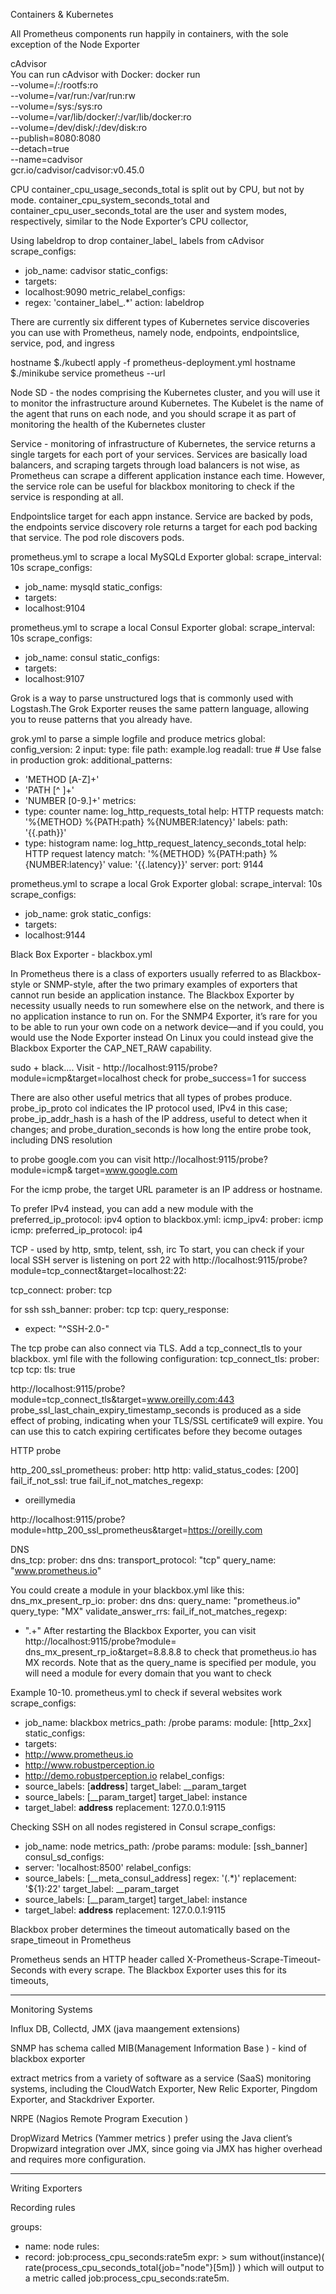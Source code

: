 Containers & Kubernetes 

All Prometheus components run happily in containers, with the sole exception of the
Node Exporter

cAdvisor  
You can run cAdvisor with Docker:
docker run \
--volume=/:/rootfs:ro \
--volume=/var/run:/var/run:rw \
--volume=/sys:/sys:ro \
--volume=/var/lib/docker/:/var/lib/docker:ro \
--volume=/dev/disk/:/dev/disk:ro \
--publish=8080:8080 \
--detach=true \
--name=cadvisor \
gcr.io/cadvisor/cadvisor:v0.45.0

CPU
container_cpu_usage_seconds_total is split out by CPU, but not by mode.
container_cpu_system_seconds_total and container_cpu_user_seconds_total
are the user and system modes, respectively, similar to the Node Exporter’s CPU collector,

Using labeldrop to drop container_label_ labels from cAdvisor
scrape_configs:
- job_name: cadvisor
static_configs:
- targets:
- localhost:9090
metric_relabel_configs:
- regex: 'container_label_.*'
action: labeldrop

There are currently six different types of Kubernetes service discoveries you can use with Prometheus, namely node, endpoints, endpointslice, service, pod, and ingress

hostname $./kubectl apply -f prometheus-deployment.yml
hostname $./minikube service prometheus --url

Node SD - the nodes comprising the Kubernetes
cluster, and you will use it to monitor the infrastructure around Kubernetes. The
Kubelet is the name of the agent that runs on each node, and you should scrape it as
part of monitoring the health of the Kubernetes cluster

Service - monitoring of infrastructure of Kubernetes, the service returns a single targets for each port of your services. Services are basically load balancers, and scraping targets through load balancers is not wise, as Prometheus can scrape a different application instance each time. However, the service role can be useful for blackbox monitoring to check if the service is responding at all.

Endpointslice 
target for each appn instance. Service are backed by pods, the endpoints service discovery role returns a target for each pod backing that service. 
The pod role discovers pods. 

 prometheus.yml to scrape a local MySQLd Exporter
global:
scrape_interval: 10s
scrape_configs:
- job_name: mysqld
static_configs:
- targets:
- localhost:9104

prometheus.yml to scrape a local Consul Exporter
global:
scrape_interval: 10s
scrape_configs:
- job_name: consul
static_configs:
- targets:
- localhost:9107

Grok is a way to parse unstructured logs that is commonly used with Logstash.The Grok Exporter reuses the same pattern language, allowing you to reuse patterns that you already have.

grok.yml to parse a simple logfile and produce metrics
global:
config_version: 2
input:
type: file
path: example.log
readall: true # Use false in production
grok:
additional_patterns:
- 'METHOD [A-Z]+'
- 'PATH [^ ]+'
- 'NUMBER [0-9.]+'
metrics:
- type: counter
name: log_http_requests_total
help: HTTP requests
match: '%{METHOD} %{PATH:path} %{NUMBER:latency}'
labels:
path: '{{.path}}'
- type: histogram
name: log_http_request_latency_seconds_total
help: HTTP request latency
match: '%{METHOD} %{PATH:path} %{NUMBER:latency}'
value: '{{.latency}}'
server:
port: 9144

prometheus.yml to scrape a local Grok Exporter
global:
scrape_interval: 10s
scrape_configs:
- job_name: grok
static_configs:
- targets:
- localhost:9144


Black Box Exporter - blackbox.yml 

In Prometheus there is a class of exporters usually referred to as Blackbox-style or
SNMP-style, after the two primary examples of exporters that cannot run beside
an application instance. The Blackbox Exporter by necessity usually needs to run
somewhere else on the network, and there is no application instance to run on. For
the SNMP4 Exporter, it’s rare for you to be able to run your own code on a network
device—and if you could, you would use the Node Exporter instead
On Linux you could instead give the Blackbox Exporter the CAP_NET_RAW
capability.

sudo + black....
Visit - http://localhost:9115/probe?module=icmp&target=localhost
check for probe_success=1 for success

There are also other useful metrics that all types of probes produce. probe_ip_proto
col indicates the IP protocol used, IPv4 in this case; probe_ip_addr_hash is a hash
of the IP address, useful to detect when it changes; and probe_duration_seconds is
how long the entire probe took, including DNS resolution

to probe google.com you can visit http://localhost:9115/probe?module=icmp& target=www.google.com

For the icmp probe, the target URL parameter is an IP address or hostname.

To prefer IPv4 instead, you can add a
new module with the preferred_ip_protocol: ipv4 option to blackbox.yml:
icmp_ipv4:
prober: icmp
icmp:
preferred_ip_protocol: ip4

TCP - used by http, smtp, telent, ssh, irc
To start, you can check if your local SSH server is listening on port 22 with http://localhost:9115/probe?module=tcp_connect&target=localhost:22:

tcp_connect:
prober: tcp

for ssh
ssh_banner:
prober: tcp
tcp:
query_response:
- expect: "^SSH-2.0-"

The tcp probe can also connect via TLS. Add a tcp_connect_tls to your blackbox.
yml file with the following configuration:
tcp_connect_tls:
prober: tcp
tcp:
tls: true

http://localhost:9115/probe?module=tcp_connect_tls&target=www.oreilly.com:443
probe_ssl_last_chain_expiry_timestamp_seconds is produced as a side effect of
probing, indicating when your TLS/SSL certificate9 will expire. You can use this to
catch expiring certificates before they become outages

HTTP probe 

http_200_ssl_prometheus:
prober: http
http:
valid_status_codes: [200]
fail_if_not_ssl: true
fail_if_not_matches_regexp:
- oreillymedia

http://localhost:9115/probe?module=http_200_ssl_prometheus&target=https://oreilly.com

DNS  
dns_tcp:
prober: dns
dns:
transport_protocol: "tcp"
query_name: "www.prometheus.io"

You could create a module in your blackbox.yml like this:
dns_mx_present_rp_io:
prober: dns
dns:
query_name: "prometheus.io"
query_type: "MX"
validate_answer_rrs:
fail_if_not_matches_regexp:
- ".+"
After restarting the Blackbox Exporter, you can visit http://localhost:9115/probe?module=
dns_mx_present_rp_io&target=8.8.8.8 to check that prometheus.io has MX
records. Note that as the query_name is specified per module, you will need a module
for every domain that you want to check


Example 10-10. prometheus.yml to check if several websites work
scrape_configs:
- job_name: blackbox
metrics_path: /probe
params:
module: [http_2xx]
static_configs:
- targets:
- http://www.prometheus.io
- http://www.robustperception.io
- http://demo.robustperception.io
relabel_configs:
- source_labels: [__address__]
target_label: __param_target
- source_labels: [__param_target]
target_label: instance
- target_label: __address__
replacement: 127.0.0.1:9115

Checking SSH on all nodes registered in Consul
scrape_configs:
- job_name: node
metrics_path: /probe
params:
module: [ssh_banner]
consul_sd_configs:
- server: 'localhost:8500'
relabel_configs:
- source_labels: [__meta_consul_address]
regex: '(.*)'
replacement: '${1}:22'
target_label: __param_target
- source_labels: [__param_target]
target_label: instance
- target_label: __address__
replacement: 127.0.0.1:9115

Blackbox prober determines the timeout automatically based on the srape_timeout in Prometheus

Prometheus sends an HTTP header called X-Prometheus-Scrape-Timeout-Seconds with every scrape. The Blackbox Exporter uses this for its timeouts,

---------------------------------------------------------------------------

Monitoring Systems 

Influx DB, Collectd, JMX (java maangement extensions)

SNMP has schema called MIB(Management Information Base ) - kind of blackbox exporter

extract metrics from a variety of software as
a service (SaaS) monitoring systems, including the CloudWatch Exporter, New Relic Exporter, Pingdom Exporter, and Stackdriver Exporter.

NRPE (Nagios Remote Program Execution )

DropWizard Metrics (Yammer metrics )
prefer using the Java client’s Dropwizard integration over JMX, since going via JMX has higher overhead and requires more configuration.

-------------------------------------------------------------------------

Writing Exporters 

Recording rules 

groups:
- name: node
rules:
- record: job:process_cpu_seconds:rate5m
expr: >
sum without(instance)(
rate(process_cpu_seconds_total{job="node"}[5m])
)
which will output to a metric called job:process_cpu_seconds:rate5m.

